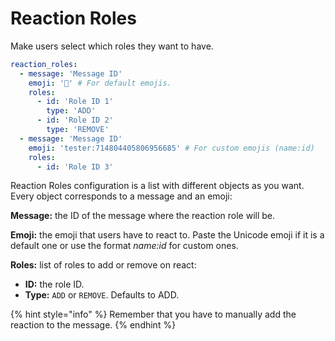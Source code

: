 # Reaction Roles

Make users select which roles they want to have.

```yaml
reaction_roles:
  - message: 'Message ID'
    emoji: '👺' # For default emojis.
    roles:
      - id: 'Role ID 1'
        type: 'ADD'
      - id: 'Role ID 2'
        type: 'REMOVE'
  - message: 'Message ID'
    emoji: 'tester:714804405806956685' # For custom emojis (name:id)
    roles:
      - id: 'Role ID 3'
```

Reaction Roles configuration is a list with different objects as you want. Every object corresponds to a message and an emoji:

**Message:** the ID of the message where the reaction role will be.

**Emoji:** the emoji that users have to react to. Paste the Unicode emoji if it is a default one or use the format _name:id_ for custom ones.

**Roles:** list of roles to add or remove on react:

* **ID:** the role ID.
* **Type:** `ADD` or `REMOVE`. Defaults to ADD.

{% hint style="info" %}
Remember that you have to manually add the reaction to the message.
{% endhint %}



